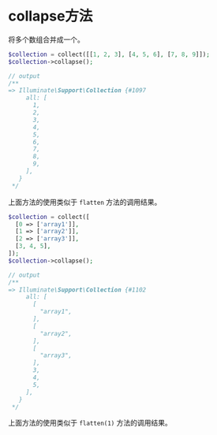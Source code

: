 # collapse方法

将多个数组合并成一个。

```php
$collection = collect([[1, 2, 3], [4, 5, 6], [7, 8, 9]]);
$collection->collapse();

// output
/**
=> Illuminate\Support\Collection {#1097
     all: [
       1,
       2,
       3,
       4,
       5,
       6,
       7,
       8,
       9,
     ],
   }
 */
```

上面方法的使用类似于 `flatten` 方法的调用结果。

```php
$collection = collect([
  [0 => ['array1']],
  [1 => ['array2']],
  [2 => ['array3']],
  [3, 4, 5],
]);
$collection->collapse();

// output
/**
=> Illuminate\Support\Collection {#1102
     all: [
       [
         "array1",
       ],
       [
         "array2",
       ],
       [
         "array3",
       ],
       3,
       4,
       5,
     ],
   }
 */
```

上面方法的使用类似于 `flatten(1)` 方法的调用结果。
